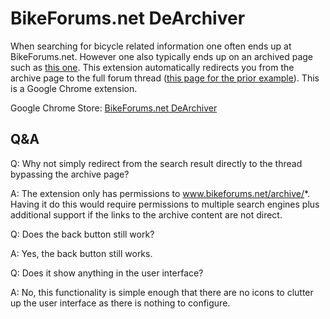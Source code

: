 BikeForums.net DeArchiver
=========================

When searching for bicycle related information one often ends up at BikeForums.net. However one also typically ends up on an archived page such as [this one](http://www.bikeforums.net/archive/index.php/t-264348.html#redirecting). This extension automatically redirects you from the archive page to the full forum thread ([this page for the prior example](http://www.bikeforums.net/showthread.php/264348-The-BEST-freewheel)). This is a Google Chrome extension.

Google Chrome Store: [BikeForums.net DeArchiver](https://chrome.google.com/webstore/detail/bikeforumsnet-dearchiver/ajdfaflddgdbkcfejdnkfeikapjjaolg)

Q&A
---

Q: Why not simply redirect from the search result directly to the thread bypassing the archive page?

A: The extension only has permissions to www.bikeforums.net/archive/*. Having it do this would require permissions to multiple search engines plus additional support if the links to the archive content are not direct.

Q: Does the back button still work?

A: Yes, the back button still works.

Q: Does it show anything in the user interface?

A: No, this functionality is simple enough that there are no icons to clutter up the user interface as there is nothing to configure.
